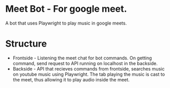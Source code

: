 # Meet Bot - For google meet.
A bot that uses Playwright to play music in google meets.

# Structure

* Frontside - Listening the meet chat for bot commands. On getting command, send request to API running on localhost in the backside.
* Backside - API that recieves commands from frontside, searches music on youtube music using Playwright. The tab playing the music is cast to the meet, thus allowing it to play audio inside the meet.